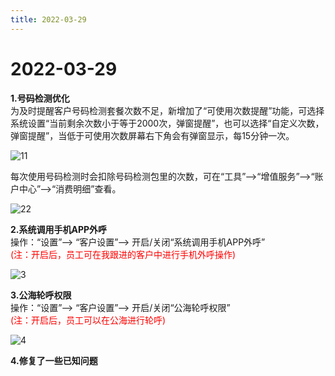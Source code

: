 ```yaml
---
title: 2022-03-29
---
```

# 2022-03-29

<ImageViewer/>

**1.号码检测优化**\
为及时提醒客户号码检测套餐次数不足，新增加了“可使用次数提醒”功能，可选择系统设置“当前剩余次数小于等于2000次，弹窗提醒”，也可以选择“自定义次数，弹窗提醒”，当低于可使用次数屏幕右下角会有弹窗显示，每15分钟一次。

![11](/assets/media/3.29.1.png)

每次使用号码检测时会扣除号码检测包里的次数，可在“工具”-->“增值服务”-->“账户中心”-->“消费明细”查看。

![22](/assets/media/3.29.2.png)

**2.系统调用手机APP外呼**\
操作：“设置”--> “客户设置”--> 开启/关闭“系统调用手机APP外呼”\
<span style="color:red">(注：开启后，员工可在我跟进的客户中进行手机外呼操作)</span>

![3](/assets/media/3.29.3.png)

**3.公海轮呼权限**\
操作：“设置”--> “客户设置”--> 开启/关闭“公海轮呼权限”\
<span style="color:red">(注：开启后，员工可以在公海进行轮呼)</span>

![4](/assets/media/3.29.4.png)

**4.修复了一些已知问题**